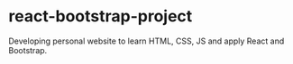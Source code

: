 # react-bootstrap-project
Developing personal website to learn HTML, CSS, JS and apply React and Bootstrap.
